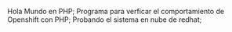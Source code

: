 Hola Mundo en PHP;
Programa para verficar el comportamiento de Openshift con PHP;
Probando el sistema en nube de redhat;

